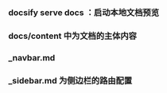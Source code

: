 ### docsify serve docs ：启动本地文档预览

### docs/content 中为文档的主体内容

### \_navbar.md

### \_sidebar.md 为侧边栏的路由配置
